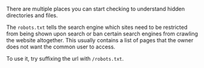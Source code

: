 
There are multiple places you can start checking to understand hidden directories and files.

The `robots.txt` tells the search engine which sites need to be restricted from being shown upon search or ban certain search engines from crawling the website altogether.
This usually contains a list of pages that the owner does not want the common user to access.

To use it, try suffixing the url with `/robots.txt`.